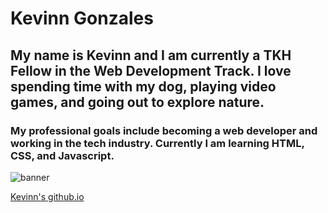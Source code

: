 # Kevinn Gonzales
## My name is Kevinn and I am currently a TKH Fellow in the Web Development Track. I love spending time with my dog, playing video games, and going out to explore nature.
### My professional goals include becoming a web developer and working in the tech industry. Currently I am learning HTML, CSS, and Javascript.

![banner](https://raw.githubusercontent.com/kevinngonzales/kevinngonzales/main/happy%20birthday%20(Banner%20(Landscape)).jpg)

[Kevinn's github.io](https://kevinngonzales.github.io/)
